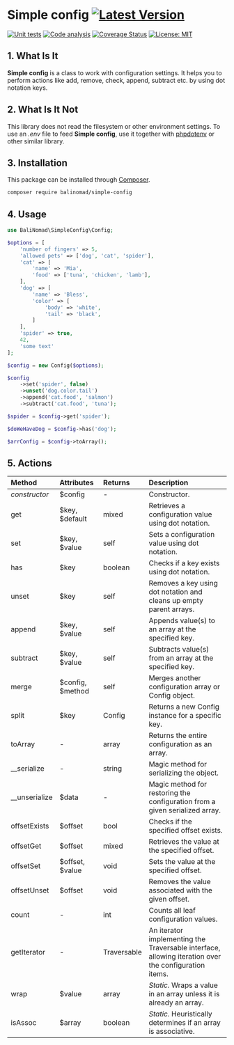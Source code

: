# Simple config [![Latest Version](https://img.shields.io/github/release/balinomad/simple-config?sort=semver&label=version)](https://raw.githubusercontent.com/balinomad/simple-config/master/CHANGELOG.md)

[![Unit tests](https://github.com/balinomad/simple-config/actions/workflows/test.yml/badge.svg?branch=master)](https://github.com/balinomad/simple-config/actions/workflows/test.yml)
[![Code analysis](https://github.com/balinomad/simple-config/actions/workflows/analysis.yml/badge.svg)](https://github.com/balinomad/simple-config/actions/workflows/analysis.yml)
[![Coverage Status](https://coveralls.io/repos/github/balinomad/simple-config/badge.svg?branch=master)](https://coveralls.io/github/balinomad/simple-config?branch=master)
[![License: MIT](https://img.shields.io/badge/License-MIT-blue)](https://opensource.org/licenses/MIT)

## 1. What Is It

**Simple config** is a class to work with configuration settings. It helps you to perform actions like add, remove, check, append, subtract etc. by using dot notation keys.

## 2. What Is It Not

This library does not read the filesystem or other environment settings. To use an _.env_ file to feed **Simple config**, use it together with [phpdotenv](https://github.com/vlucas/phpdotenv) or other similar library.

## 3. Installation

This package can be installed through [Composer](https://getcomposer.org/).

```bash
composer require balinomad/simple-config
```

## 4. Usage

```php
use BaliNomad\SimpleConfig\Config;

$options = [
    'number of fingers' => 5,
    'allowed pets' => ['dog', 'cat', 'spider'],
    'cat' => [
        'name' => 'Mia',
        'food' => ['tuna', 'chicken', 'lamb'],
    ],
    'dog' => [
        'name' => 'Bless',
        'color' => [
            'body' => 'white',
            'tail' => 'black',
        ]
    ],
    'spider' => true,
    42,
    'some text'
];

$config = new Config($options);

$config
    ->set('spider', false)
    ->unset('dog.color.tail')
    ->append('cat.food', 'salmon')
    ->subtract('cat.food', 'tuna');

$spider = $config->get('spider');

$doWeHaveDog = $config->has('dog');

$arrConfig = $config->toArray();
```

## 5. Actions

| Method | Attributes | Returns | Description |
| :----- | :--------- | :------ | :---------- |
| _constructor_ | $config | - | Constructor. |
| get | $key, $default | mixed | Retrieves a configuration value using dot notation. |
| set | $key, $value | self | Sets a configuration value using dot notation. |
| has | $key | boolean | Checks if a key exists using dot notation. |
| unset | $key | self | Removes a key using dot notation and cleans up empty parent arrays. |
| append | $key, $value | self | Appends value(s) to an array at the specified key. |
| subtract | $key, $value | self | Subtracts value(s) from an array at the specified key. |
| merge | $config, $method | self | Merges another configuration array or Config object. |
| split | $key | Config | Returns a new Config instance for a specific key. |
| toArray | - | array | Returns the entire configuration as an array. |
| __serialize | - | string | Magic method for serializing the object. |
| __unserialize | $data | - | Magic method for restoring the configuration from a given serialized array. |
| offsetExists | $offset | bool | Checks if the specified offset exists. |
| offsetGet | $offset | mixed | Retrieves the value at the specified offset. |
| offsetSet | $offset, $value | void | Sets the value at the specified offset. |
| offsetUnset | $offset | void | Removes the value associated with the given offset. |
| count | - | int | Counts all leaf configuration values. |
| getIterator | - | Traversable | An iterator implementing the Traversable interface, allowing iteration over the configuration items. |
| wrap | $value | array | _Static._ Wraps a value in an array unless it is already an array. |
| isAssoc | $array | boolean | _Static._ Heuristically determines if an array is associative. |
